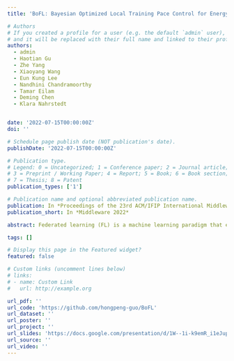 ```yaml
---
title: 'BoFL: Bayesian Optimized Local Training Pace Control for Energy Efficient Federated Learning'

# Authors
# If you created a profile for a user (e.g. the default `admin` user), write the username (folder name) here
# and it will be replaced with their full name and linked to their profile.
authors:
  - admin
  - Haotian Gu
  - Zhe Yang
  - Xiaoyang Wang
  - Eun Kung Lee
  - Nandhini Chandramoorthy
  - Tamar Eilam
  - Deming Chen
  - Klara Nahrstedt


date: '2022-07-15T00:00:00Z'
doi: ''

# Schedule page publish date (NOT publication's date).
publishDate: '2022-07-15T00:00:00Z'

# Publication type.
# Legend: 0 = Uncategorized; 1 = Conference paper; 2 = Journal article;
# 3 = Preprint / Working Paper; 4 = Report; 5 = Book; 6 = Book section;
# 7 = Thesis; 8 = Patent
publication_types: ['1']

# Publication name and optional abbreviated publication name.
publication: In *Proceedings of the 23rd ACM/IFIP International Middleware Conference*
publication_short: In *Middleware 2022*

abstract: Federated learning (FL) is a machine learning paradigm that enables a cluster of decentralized edge devices to collaboratively train a shared machine learning model without exposing users’ raw data. However, the intensive model training computation is energy- demanding and poses severe challenges to end devices’ battery life. In this paper, we present BoFL, a training pace controller deployed on the edge devices that actuates the hardware operational frequencies over multiple configurations to achieve energy-efficient federated learning. BoFL operates in an explore-then-exploit manner within limited rounds of FL tasks. BoFL explores the large hardware frequency space strategically with a tailor-designed Bayesian optimization algorithm. BoFL first find a set of good operational configurations within few task training rounds, and then exploits these configurations in the remaining rounds to achieve minimized energy consumption for model training. Experiments on multiple real-world edge devices with different FL tasks suggest that BoFL can reduce energy consumption of model training by around 26%, and achieve near-optimal energy efficiency.

tags: []

# Display this page in the Featured widget?
featured: false

# Custom links (uncomment lines below)
# links:
# - name: Custom Link
#   url: http://example.org

url_pdf: ''
url_code: 'https://github.com/hongpeng-guo/BoFL'
url_dataset: ''
url_poster: ''
url_project: ''
url_slides: 'https://docs.google.com/presentation/d/1W--1i-k9emR_i1eJup0d3dsFi8On9be7sXAelYaXH5Y/edit?pli=1#slide=id.p'
url_source: ''
url_video: ''
---
```


<!-- {{% callout note %}}
Click the _Cite_ button above to demo the feature to enable visitors to import publication metadata into their reference management software.
{{% /callout %}}

{{% callout note %}}
Create your slides in Markdown - click the _Slides_ button to check out the example.
{{% /callout %}}

Supplementary notes can be added here, including [code, math, and images](https://wowchemy.com/docs/writing-markdown-latex/). -->
